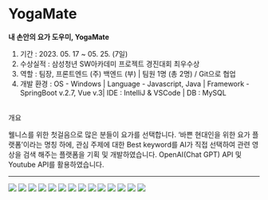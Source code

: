# YogaMate
<strong>내 손안의 요가 도우미, YogaMate</strong>
 

1. 기간 : 2023. 05. 17 ~ 05. 25. (7일)
2. 수상실적 : 삼성청년 SW아카데미 프로젝트 경진대회 최우수상
3. 역할 : 팀장, 프론트엔드 (주) 백엔드 (부) | 팀원 1명 (총 2명) / Git으로 협업
4. 개발 환경 : OS - Windows | Language - Javascript, Java | Framework - SpringBoot v.2.7, Vue v.3|  IDE : IntelliJ & VSCode | DB : MySQL 
 
<br>
개요

웰니스를 위한 첫걸음으로 많은 분들이 요가를 선택합니다. ‘바쁜 현대인을 위한 요가 플랫폼’이라는 명칭 하에, 관심 주제에 대한 Best keyword를 AI가 직접 선택하여 관련 영상을 검색 해주는 플랫폼을 기획 및 개발하였습니다. OpenAI(Chat GPT) API 및 Youtube API를 활용하였습니다.

<hr>

![](https://blog.kakaocdn.net/dn/4FMBl/btsjJdZTvM5/ZcmmNwFkpspfp5a0Fyp8K0/img.png)
![](https://img1.daumcdn.net/thumb/R1280x0/?scode=mtistory2&fname=https%3A%2F%2Fblog.kakaocdn.net%2Fdn%2FV1YaW%2Fbtsjx20LtaU%2Fw45o0qGUyDVphtbJ2chBB1%2Fimg.png)
![](https://img1.daumcdn.net/thumb/R1280x0/?scode=mtistory2&fname=https%3A%2F%2Fblog.kakaocdn.net%2Fdn%2Fbjmqel%2FbtsjBsrlIRh%2FsKDkqQEUOq9iuJbXF8Tb6k%2Fimg.png)
![](https://img1.daumcdn.net/thumb/R1280x0/?scode=mtistory2&fname=https%3A%2F%2Fblog.kakaocdn.net%2Fdn%2FoS6Hj%2FbtsjGno2dMf%2F0kpUHDId0i0RGXjcHn6QV0%2Fimg.png)
![](https://img1.daumcdn.net/thumb/R1280x0/?scode=mtistory2&fname=https%3A%2F%2Fblog.kakaocdn.net%2Fdn%2FcqG7Wt%2FbtsjGx569XD%2FZ2UACrUxxDbZEHYeqzNtEk%2Fimg.png)
![](https://img1.daumcdn.net/thumb/R1280x0/?scode=mtistory2&fname=https%3A%2F%2Fblog.kakaocdn.net%2Fdn%2FbWWWsj%2FbtsjHcUPq1x%2Ft3y42IYROZUa57pMMCQDE0%2Fimg.png)
![](https://img1.daumcdn.net/thumb/R1280x0/?scode=mtistory2&fname=https%3A%2F%2Fblog.kakaocdn.net%2Fdn%2Fbxt1JA%2Fbtsjwr7akPd%2FhH3Z3VGodSxleZe5Qwkfm1%2Fimg.png)
![](https://img1.daumcdn.net/thumb/R1280x0/?scode=mtistory2&fname=https%3A%2F%2Fblog.kakaocdn.net%2Fdn%2Fne7Yi%2FbtsjJbVkbzM%2FDwMDCVJPvlM1OfgDLXikq0%2Fimg.png)
![](https://img1.daumcdn.net/thumb/R1280x0/?scode=mtistory2&fname=https%3A%2F%2Fblog.kakaocdn.net%2Fdn%2FbPOuJO%2FbtsjGyxcSSM%2FSxcfuelmg6APKW9awKGqOK%2Fimg.png)
![](https://img1.daumcdn.net/thumb/R1280x0/?scode=mtistory2&fname=https%3A%2F%2Fblog.kakaocdn.net%2Fdn%2Fbnpk3I%2Fbtsjx3STbjM%2FGhYG30joWdNMsc1m8fm9VK%2Fimg.png)
![](https://img1.daumcdn.net/thumb/R1280x0/?scode=mtistory2&fname=https%3A%2F%2Fblog.kakaocdn.net%2Fdn%2FkLzlK%2FbtsjFXjRQKS%2FgsGVkuVGTokrCJk8O4LKI0%2Fimg.png)
![](https://img1.daumcdn.net/thumb/R1280x0/?scode=mtistory2&fname=https%3A%2F%2Fblog.kakaocdn.net%2Fdn%2FkCRX2%2FbtsjHcN2AdM%2FIstBBXTuliA0iN6MQeyTr0%2Fimg.png)
![](https://img1.daumcdn.net/thumb/R1280x0/?scode=mtistory2&fname=https%3A%2F%2Fblog.kakaocdn.net%2Fdn%2FciRz7W%2FbtsjGyRxV0I%2F1KjLVK9ci10If1eAnKxwWK%2Fimg.png)
![](https://img1.daumcdn.net/thumb/R1280x0/?scode=mtistory2&fname=https%3A%2F%2Fblog.kakaocdn.net%2Fdn%2FbFXKUX%2FbtsjAwAlBbh%2FxYhUmciZG6z6xjNvLFUtO0%2Fimg.png)
